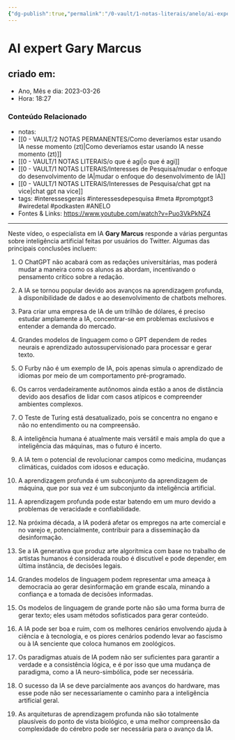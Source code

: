 ```yaml
---
{"dg-publish":true,"permalink":"/0-vault/1-notas-literais/anelo/ai-expert-gary-marcus/","tags":["interessesgerais","interessesdepesquisa","meta","promptgpt3","wiredetal","podkasten","ANELO"],"dgHomeLink":true,"dgShowLocalGraph":true,"dgShowFileTree":true,"dgEnableSearch":true}
---
```


# AI expert Gary Marcus

## criado em: 
-  Ano, Mês e dia: 2023-03-26
- Hora: 18:27

### Conteúdo Relacionado
- notas: 
- [[0 - VAULT/2 NOTAS PERMANENTES/Como deveríamos estar usando IA nesse momento (zt)\|Como deveríamos estar usando IA nesse momento (zt)]]
- [[0 - VAULT/1 NOTAS LITERAIS/o que é agi\|o que é agi]]
- [[0 - VAULT/1 NOTAS LITERAIS/Interesses de Pesquisa/mudar o enfoque do desenvolvimento de IA\|mudar o enfoque do desenvolvimento de IA]]
- [[0 - VAULT/1 NOTAS LITERAIS/Interesses de Pesquisa/chat gpt na vice\|chat gpt na vice]]
- tags: #interessesgerais #interessesdepesquisa #meta #promptgpt3 #wiredetal #podkasten #ANELO 
- Fontes & Links: https://www.youtube.com/watch?v=Puo3VkPkNZ4
---

Neste vídeo, o especialista em IA **Gary Marcus** responde a várias perguntas sobre inteligência artificial feitas por usuários do Twitter. Algumas das principais conclusões incluem:

1.  O ChatGPT não acabará com as redações universitárias, mas poderá mudar a maneira como os alunos as abordam, incentivando o pensamento crítico sobre a redação.
2.  A IA se tornou popular devido aos avanços na aprendizagem profunda, à disponibilidade de dados e ao desenvolvimento de chatbots melhores.
3.  Para criar uma empresa de IA de um trilhão de dólares, é preciso estudar amplamente a IA, concentrar-se em problemas exclusivos e entender a demanda do mercado.
4.  Grandes modelos de linguagem como o GPT dependem de redes neurais e aprendizado autossupervisionado para processar e gerar texto.
5.  O Furby não é um exemplo de IA, pois apenas simula o aprendizado de idiomas por meio de um comportamento pré-programado.
6.  Os carros verdadeiramente autônomos ainda estão a anos de distância devido aos desafios de lidar com casos atípicos e compreender ambientes complexos.
7.  O Teste de Turing está desatualizado, pois se concentra no engano e não no entendimento ou na compreensão.
8.  A inteligência humana é atualmente mais versátil e mais ampla do que a inteligência das máquinas, mas o futuro é incerto.
9.  A IA tem o potencial de revolucionar campos como medicina, mudanças climáticas, cuidados com idosos e educação.
10.  A aprendizagem profunda é um subconjunto da aprendizagem de máquina, que por sua vez é um subconjunto da inteligência artificial.
11.  A aprendizagem profunda pode estar batendo em um muro devido a problemas de veracidade e confiabilidade.
12.  Na próxima década, a IA poderá afetar os empregos na arte comercial e no varejo e, potencialmente, contribuir para a disseminação da desinformação.

1.  Se a IA generativa que produz arte algorítmica com base no trabalho de artistas humanos é considerada roubo é discutível e pode depender, em última instância, de decisões legais.
2.  Grandes modelos de linguagem podem representar uma ameaça à democracia ao gerar desinformação em grande escala, minando a confiança e a tomada de decisões informadas.
3.  Os modelos de linguagem de grande porte não são uma forma burra de gerar texto; eles usam métodos sofisticados para gerar conteúdo.
4.  A IA pode ser boa e ruim, com os melhores cenários envolvendo ajuda à ciência e à tecnologia, e os piores cenários podendo levar ao fascismo ou à IA senciente que coloca humanos em zoológicos.
5.  Os paradigmas atuais de IA podem não ser suficientes para garantir a verdade e a consistência lógica, e é por isso que uma mudança de paradigma, como a IA neuro-simbólica, pode ser necessária.
6.  O sucesso da IA se deve parcialmente aos avanços do hardware, mas esse pode não ser necessariamente o caminho para a inteligência artificial geral.
7.  As arquiteturas de aprendizagem profunda não são totalmente plausíveis do ponto de vista biológico, e uma melhor compreensão da complexidade do cérebro pode ser necessária para o avanço da IA.